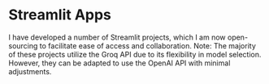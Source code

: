 # Streamlit Apps
I have developed a number of Streamlit projects, which I am now open-sourcing to facilitate ease of access and collaboration. 
Note: The majority of these projects utilize the Groq API due to its flexibility in model selection. However, they can be adapted to use the OpenAI API with minimal adjustments.






